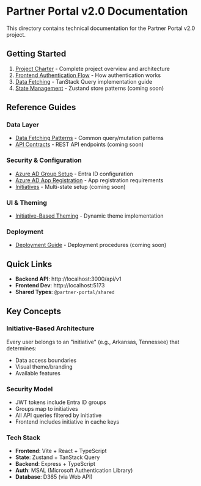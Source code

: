 # Partner Portal v2.0 Documentation

This directory contains technical documentation for the Partner Portal v2.0 project.

## Getting Started

1. [Project Charter](../project-charter.md) - Complete project overview and architecture
2. [Frontend Authentication Flow](./frontend-authentication-flow.md) - How authentication works
3. [Data Fetching](./data-fetching.md) - TanStack Query implementation guide
4. [State Management](./state-management.md) - Zustand store patterns (coming soon)

## Reference Guides

### Data Layer
- [Data Fetching Patterns](./data-fetching-patterns.md) - Common query/mutation patterns
- [API Contracts](./api-contracts.md) - REST API endpoints (coming soon)

### Security & Configuration
- [Azure AD Group Setup](./azure-ad-group-setup.md) - Entra ID configuration
- [Azure AD App Registration](./azure-ad-app-registration-requirements.md) - App registration requirements
- [Initiatives](./initiatives.md) - Multi-state setup (coming soon)

### UI & Theming
- [Initiative-Based Theming](./initiative-based-theming.md) - Dynamic theme implementation

### Deployment
- [Deployment Guide](./deployment.md) - Deployment procedures (coming soon)

## Quick Links

- **Backend API**: http://localhost:3000/api/v1
- **Frontend Dev**: http://localhost:5173
- **Shared Types**: `@partner-portal/shared`

## Key Concepts

### Initiative-Based Architecture
Every user belongs to an "initiative" (e.g., Arkansas, Tennessee) that determines:
- Data access boundaries
- Visual theme/branding
- Available features

### Security Model
- JWT tokens include Entra ID groups
- Groups map to initiatives
- All API queries filtered by initiative
- Frontend includes initiative in cache keys

### Tech Stack
- **Frontend**: Vite + React + TypeScript
- **State**: Zustand + TanStack Query
- **Backend**: Express + TypeScript
- **Auth**: MSAL (Microsoft Authentication Library)
- **Database**: D365 (via Web API)